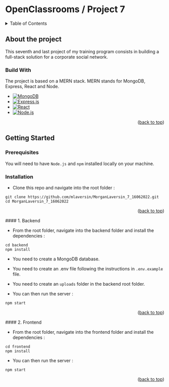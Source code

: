 <a name="readme-top"></a>

# OpenClassrooms / Project 7

<!-- TABLE OF CONTENTS -->
<details>
  <summary>Table of Contents</summary>
  <ul>
    <li>
      <a href="#about-the-project">About The Project</a>
      <ul>
        <li><a href="#built-with">Built With</a></li>
      </ul>
    </li>
    <li>
      <a href="#getting-started">Getting Started</a>
      <ul>
        <li><a href="#prerequisites">Prerequisites</a></li>
        <li><a href="#installation">Installation</a></li>
      </ul>
    </li>
  </ul>
</details>

## About the project

This seventh and last project of my training program consists in building a full-stack solution for a corporate social network.

### Build With

The project is based on a MERN stack. MERN stands for MongoDB, Express, React and Node.

- [![MongoDB][mongodb]][mongodb]
- [![Express.js][express.js]][express-url]
- [![React][react.js]][react-url]
- [![Node.js][node.js]][node-url]

<p align="right">(<a href="#readme-top">back to top</a>)</p>

## Getting Started

### Prerequisites

You will need to have `Node.js` and `npm` installed locally on your machine.

### Installation

- Clone this repo and navigate into the root folder :

```shell
git clone https://github.com/mlaversin/MorganLaversin_7_16062022.git
cd MorganLaversin_7_16062022
```

<p align="right">(<a href="#readme-top">back to top</a>)</p>
#### 1. Backend

- From the root folder, navigate into the backend folder and install the dependencies :

```shell
cd backend
npm install
```

- You need to create a MongoDB database.

- You need to create an .env file following the instructions in `.env.example` file.

- You need to create an `uploads` folder in the backend root folder.

- You can then run the server :

```shell
npm start
```

<p align="right">(<a href="#readme-top">back to top</a>)</p>
#### 2. Frontend

- From the root folder, navigate into the frontend folder and install the dependencies :

```shell
cd frontend
npm install
```

- You can then run the server :

```shell
npm start
```

<p align="right">(<a href="#readme-top">back to top</a>)</p>

<!-- MARKDOWN LINKS & IMAGES -->

[mongodb]: https://img.shields.io/badge/MongoDB-4EA94B?style=for-the-badge&logo=mongodb&logoColor=white
[express.js]: https://img.shields.io/badge/Express.js-404D59?style=for-the-badge
[react.js]: https://img.shields.io/badge/React-20232A?style=for-the-badge&logo=react&logoColor=61DAFB
[node.js]: https://img.shields.io/badge/Node.js-43853D?style=for-the-badge&logo=node.js&logoColor=white
[mongodb-url]: https://www.mongodb.com/
[express-url]: https://expressjs.com/
[react-url]: https://reactjs.org/
[node-url]: https://nodejs.org/en/
